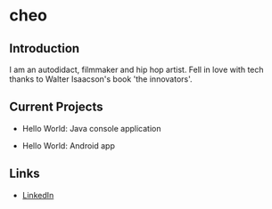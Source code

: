 
# cheo

## Introduction

I am an autodidact, filmmaker and hip hop artist. 
Fell in love with tech thanks to Walter Isaacson's book 'the innovators'.


## Current Projects

 * Hello World: Java console application
      
 * Hello World: Android app
 
## Links

* [LinkedIn](https://www.linkedin.com/in/camilo-melendez-b3ba461a9)